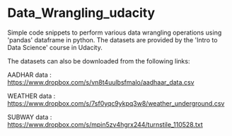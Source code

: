 # Data_Wrangling_udacity
Simple code snippets to perform various data wrangling operations using 'pandas' dataframe in python. The datasets are provided by the 'Intro to Data Science' course in Udacity.


The datasets can also be downloaded from the following links:

AADHAR data : https://www.dropbox.com/s/vn8t4uulbsfmalo/aadhaar_data.csv

WEATHER data : https://www.dropbox.com/s/7sf0yqc9ykpq3w8/weather_underground.csv

SUBWAY data : https://www.dropbox.com/s/mpin5zv4hgrx244/turnstile_110528.txt
